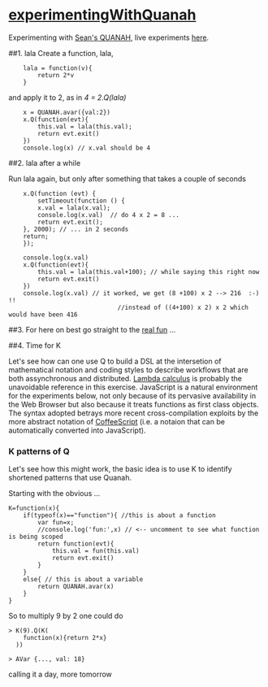 [experimentingWithQuanah](https://jonasalmeida.github.io/experimentingWithQuanah)
=====

Experimenting with [Sean's QUANAH](https://qmachine.github.io/quanah/), live experiments [here](https://jonasalmeida.github.io/experimentingWithQuanah).

##1. lala
Create a function, lala,

		lala = function(v){
			return 2*v
		}

and apply it to 2, as in *4 = 2.Q(lala)*

		x = QUANAH.avar({val:2})
		x.Q(function(evt){
			this.val = lala(this.val); 
			return evt.exit()
		})
		console.log(x) // x.val should be 4

##2. lala after a while

Run lala again, but only after something that takes a couple of seconds

		x.Q(function (evt) {
    		setTimeout(function () {
        	x.val = lala(x.val);
        	console.log(x.val)  // do 4 x 2 = 8 ...
        	return evt.exit();
    	}, 2000); // ... in 2 seconds
    	return;
		});

		console.log(x.val)
		x.Q(function(evt){
    		this.val = lala(this.val+100); // while saying this right now 
    		return evt.exit()
		})
		console.log(x.val) // it worked, we get (8 +100) x 2 --> 216  :-) !!
								  //instead of ((4+100) x 2) x 2 which would have been 416

##3. For here on best go straight to the [real fun](https://github.com/jonasalmeida/experimentingWithQuanah/blob/gh-pages/experimentingWithQuanah.js)
...

##4. Time for K

Let's see how can one use Q to build a DSL at the intersetion of mathematical notation and coding styles to describe workflows that are both assynchronous and distributed. [Lambda calculus](http://en.wikipedia.org/wiki/Lambda_calculus) is probably the unavoidable reference in this exercise. JavaScript is a natural environment for the experiments below, not only because of its pervasive availability in the Web Browser but also because it treats functions as first class objects. The syntax adopted betrays more recent cross-compilation exploits by the more abstract notation of [CoffeeScript](http://en.wikipedia.org/wiki/CoffeeScript) (i.e. a notaion that can be automatically converted into JavaScript).

### K patterns of Q
Let's see how this might work, the basic idea is to use K to identify shortened patterns that use Quanah.

Starting with the obvious ...

	K=function(x){
    	if(typeof(x)=="function"){ //this is about a function
        	var fun=x;
        	//console.log('fun:',x) // <-- uncomment to see what function is being scoped
        	return function(evt){ 
            	this.val = fun(this.val)
            	return evt.exit()
        	}
    	}
    	else{ // this is about a variable
        	return QUANAH.avar(x)
    	}
	}
So to multiply 9 by 2 one could do

	> K(9).Q(K(
		function(x){return 2*x}
	  ))
	
	> AVar {..., val: 18}

calling it a day, more tomorrow